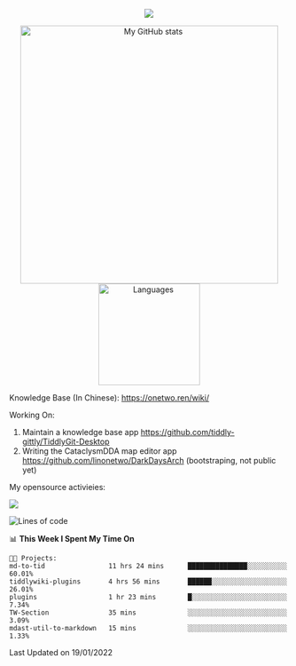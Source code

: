 <a href="https://github.com/linonetwo">
    <p align="center">
        <img src="https://github-profile-trophy.vercel.app/?username=linonetwo&column=7&theme=onedark"/>
    </p>
</a>
<a align="center" href="https://github.com/linonetwo">
  <p align="center">
    <img src="https://github-readme-stats.vercel.app/api?username=linonetwo&show_icons=true&count_private=true" alt="My GitHub stats" width="465"/>
    <img src="https://github-readme-stats.vercel.app/api/top-langs/?username=linonetwo&layout=compact&langs_count=10" alt="Languages" height="183">
  </p>
</a>

Knowledge Base (In Chinese): https://onetwo.ren/wiki/

Working On: 

1. Maintain a knowledge base app https://github.com/tiddly-gittly/TiddlyGit-Desktop
1. Writing the CataclysmDDA map editor app https://github.com/linonetwo/DarkDaysArch (bootstraping, not public yet)

My opensource activieies:

![](https://visitor-badge.glitch.me/badge?page_id=linonetwo.linonetwo)

<!--START_SECTION:waka-->
![Lines of code](https://img.shields.io/badge/From%20Hello%20World%20I%27ve%20Written-2%20Million%20lines%20of%20code-blue)

📊 **This Week I Spent My Time On** 

```text
🐱‍💻 Projects: 
md-to-tid                11 hrs 24 mins      ███████████████░░░░░░░░░░   60.01% 
tiddlywiki-plugins       4 hrs 56 mins       ██████░░░░░░░░░░░░░░░░░░░   26.01% 
plugins                  1 hr 23 mins        █░░░░░░░░░░░░░░░░░░░░░░░░   7.34% 
TW-Section               35 mins             ░░░░░░░░░░░░░░░░░░░░░░░░░   3.09% 
mdast-util-to-markdown   15 mins             ░░░░░░░░░░░░░░░░░░░░░░░░░   1.33%

```


 Last Updated on 19/01/2022
<!--END_SECTION:waka-->
